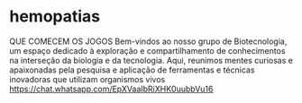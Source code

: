 # hemopatias
QUE COMECEM OS JOGOS Bem-vindos ao nosso grupo de Biotecnologia, um espaço dedicado à exploração e compartilhamento de conhecimentos na interseção da biologia e da tecnologia. Aqui, reunimos mentes curiosas e apaixonadas pela pesquisa e aplicação de ferramentas e técnicas inovadoras que utilizam organismos vivos
https://chat.whatsapp.com/EpXVaaIbRiXHK0uubbVu16
